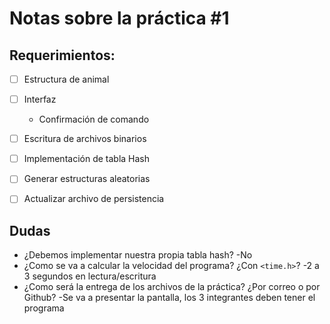 # Notas sobre la práctica \#1

## Requerimientos:

- [ ] Estructura de animal

- [ ] Interfaz
    - Confirmación de comando

- [ ] Escritura de archivos binarios
 
- [ ] Implementación de tabla Hash
 
- [ ] Generar estructuras aleatorias
 
- [ ] Actualizar archivo de persistencia

## Dudas

- ¿Debemos implementar nuestra propia tabla hash?
    -No
- ¿Como se va a calcular la velocidad del programa? ¿Con `<time.h>`?
    -2 a 3 segundos en lectura/escritura
- ¿Como será la entrega de los archivos de la práctica? ¿Por correo o por Github?
    -Se va a presentar la pantalla, los 3 integrantes deben tener el programa
    

